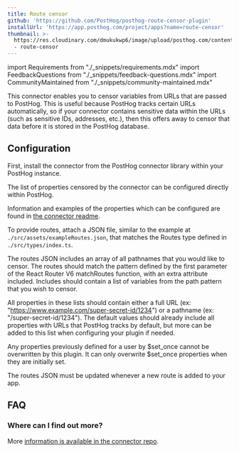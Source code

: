 ```yaml
---
title: Route censor
github: 'https://github.com/PostHog/posthog-route-censor-plugin'
installUrl: 'https://app.posthog.com/project/apps?name=route-censor'
thumbnail: >-
  https://res.cloudinary.com/dmukukwp6/image/upload/posthog.com/contents/cdp/thumbnails/censor-app
  - route-censor
---
```


import Requirements from "./_snippets/requirements.mdx"
import FeedbackQuestions from "./_snippets/feedback-questions.mdx"
import CommunityMaintained from "./_snippets/community-maintained.mdx"

This connector enables you to censor variables from URLs that are passed to PostHog. This is useful because PostHog tracks certain URLs automatically, so if your connector contains sensitive data within the URLs (such as sensitive IDs, addresses, etc.), then this offers away to censor that data before it is stored in the PostHog database. 

<Requirements />

## Configuration

First, install the connector from the PostHog connector library within your PostHog instance.

The list of properties censored by the connector can be configured directly within PostHog.

Information and examples of the properties which can be configured are found in [the connector readme](https://github.com/PostHog/posthog-route-censor-plugin). 

To provide routes, attach a JSON file, similar to the example at `./src/assets/exampleRoutes.json`, that matches the Routes type defined in `./src/types/index.ts`.

The routes JSON includes an array of all pathnames that you would like to censor. The routes should match the pattern defined by the first parameter of the React Router V6 matchRoutes function, with an extra attribute included. Includes should contain a list of variables from the path pattern that you wish to censor.

All properties in these lists should contain either a full URL (ex: "https://www.example.com/super-secret-id/1234") or a pathname (ex: "/super-secret-id/1234"). The default values should already include all properties with URLs that PostHog tracks by default, but more can be added to this list when configuring your plugin if needed.

Any properties previously defined for a user by $set_once cannot be overwritten by this plugin. It can only overwrite $set_once properties when they are initially set.

The routes JSON must be updated whenever a new route is added to your app.

## FAQ

### Where can I find out more?

More [information is available in the connector repo](https://github.com/PostHog/posthog-route-censor-plugin). 

<CommunityMaintained />

<FeedbackQuestions />
